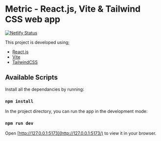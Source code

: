 # Metric - React.js, Vite & Tailwind CSS web app

[![Netlify Status](https://api.netlify.com/api/v1/badges/0820d273-ebf6-4af5-81a7-8f9a2f82328f/deploy-status)](https://app.netlify.com/sites/metric-dev/deploys)

This project is developed using;

- [React.js](https://reactjs.org/)
- [Vite](https://vitejs.dev/)
- [TailwindCSS](https://tailwindcss.com/)

## Available Scripts

Install all the dependancies by running:

### `npm install`

In the project directory, you can run the app in the development mode:

### `npm run dev`

Open [http://127.0.0.1:5173](http://127.0.0.1:5173/) to view it in your browser.
